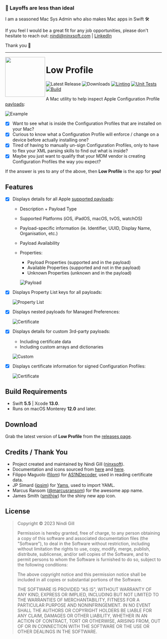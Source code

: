 ### :mega: Layoffs are less than ideal

I am a seasoned Mac Sys Admin who also makes Mac apps in Swift :hammer_and_wrench:

If you feel I would be a great fit for any job opportunities, please don't hesitate to reach out: [nindi@ninxsoft.com](mailto:nindi@ninxsoft.com) | [LinkedIn](https://www.linkedin.com/in/nindigill/)

Thank you :bow:

---

<img align="left" width="128" height="128" src="Readme%20Resources/App%20Icon.png">

# Low Profile

![Latest Release](https://img.shields.io/github/v/release/ninxsoft/LowProfile?display_name=tag&label=Latest%20Release&sort=semver) ![Downloads](https://img.shields.io/github/downloads/ninxsoft/LowProfile/total?label=Downloads) [![Linting](https://github.com/ninxsoft/LowProfile/actions/workflows/linting.yml/badge.svg)](https://github.com/ninxsoft/LowProfile/actions/workflows/linting.yml) [![Unit Tests](https://github.com/ninxsoft/LowProfile/actions/workflows/unit_tests.yml/badge.svg)](https://github.com/ninxsoft/LowProfile/actions/workflows/unit_tests.yml) [![Build](https://github.com/ninxsoft/LowProfile/actions/workflows/build.yml/badge.svg)](https://github.com/ninxsoft/LowProfile/actions/workflows/build.yml)

A Mac utility to help inspect Apple Configuration Profile [payloads](https://developer.apple.com/documentation/devicemanagement/profile-specific_payload_keys):

![Example](Readme%20Resources/Example.png)

- [x] Want to see what is inside the Configuration Profiles that are installed on your Mac?
- [x] Curious to know what a Configuration Profile will enforce / change on a device before actually installing one?
- [x] Tired of having to manually un-sign Configuration Profiles, only to have to flex your XML parsing skills to find out what is inside?
- [x] Maybe you just want to qualify that your MDM vendor is creating Configuration Profiles the way you expect?

If the answer is yes to any of the above, then **Low Profile** is the app for **you!**

## Features

- [x] Displays details for all Apple [supported payloads](https://developer.apple.com/documentation/devicemanagement/profile-specific_payload_keys):

  - Description + Payload Type
  - Supported Platforms (iOS, iPadOS, macOS, tvOS, watchOS)
  - Payload-specific information (ie. Identifier, UUID, Display Name, Organisation, etc.)
  - Payload Availability
  - Properties:

    - Payload Properties (supported and in the payload)
    - Available Properties (supported and not in the payload)
    - Unknown Properties (unknown and in the payload)

    ![Payload](Readme%20Resources/Payload.png)

- [x] Displays Property List keys for all payloads:

  ![Property List](Readme%20Resources/Property%20List.png)

- [x] Displays nested payloads for Managed Preferences:

  ![Certificate](Readme%20Resources/Managed%20Preferences.png)

- [x] Displays details for custom 3rd-party payloads:

  - Including certificate data
  - Including custom arrays and dictionaries

  ![Custom](Readme%20Resources/Custom.png)

- [x] Displays certificate information for signed Configuration Profiles:

  ![Certificate](Readme%20Resources/Certificate.png)

## Build Requirements

- Swift **5.5** | Xcode **13.0**.
- Runs on macOS Monterey **12.0** and later.

## Download

Grab the latest version of **Low Profile** from the [releases page](https://github.com/ninxsoft/LowProfile/releases).

## Credits / Thank You

- Project created and maintained by Nindi Gill ([ninxsoft](https://github.com/ninxsoft)).
- Documentation and icons sourced from [here](https://developer.apple.com/documentation/devicemanagement) and [here](https://support.apple.com/en-au/guide/mdm/welcome/web).
- Filippo Maguolo ([filom](https://github.com/filom)) for [AS1NDecoder](https://github.com/filom/ASN1Decoder), used in reading certificate data.
- JP Simard ([jpsim](https://github.com/jpsim)) for [Yams](https://github.com/jpsim/Yams), used to import YAML.
- Marcus Ransom ([@marcusransom](https://twitter.com/marcusransom)) for the awesome app name.
- James Smith ([smithjw](https://github.com/smithjw)) for the shiny new app icon.

## License

> Copyright © 2023 Nindi Gill
>
> Permission is hereby granted, free of charge, to any person obtaining a copy
> of this software and associated documentation files (the "Software"), to deal
> in the Software without restriction, including without limitation the rights
> to use, copy, modify, merge, publish, distribute, sublicense, and/or sell
> copies of the Software, and to permit persons to whom the Software is
> furnished to do so, subject to the following conditions:
>
> The above copyright notice and this permission notice shall be included in all
> copies or substantial portions of the Software.
>
> THE SOFTWARE IS PROVIDED "AS IS", WITHOUT WARRANTY OF ANY KIND, EXPRESS OR
> IMPLIED, INCLUDING BUT NOT LIMITED TO THE WARRANTIES OF MERCHANTABILITY,
> FITNESS FOR A PARTICULAR PURPOSE AND NONINFRINGEMENT. IN NO EVENT SHALL THE
> AUTHORS OR COPYRIGHT HOLDERS BE LIABLE FOR ANY CLAIM, DAMAGES OR OTHER
> LIABILITY, WHETHER IN AN ACTION OF CONTRACT, TORT OR OTHERWISE, ARISING FROM,
> OUT OF OR IN CONNECTION WITH THE SOFTWARE OR THE USE OR OTHER DEALINGS IN THE
> SOFTWARE.
